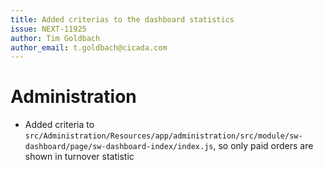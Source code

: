 ```yaml
---
title: Added criterias to the dashboard statistics
issue: NEXT-11925
author: Tim Goldbach
author_email: t.goldbach@cicada.com
---
```

# Administration
* Added criteria to `src/Administration/Resources/app/administration/src/module/sw-dashboard/page/sw-dashboard-index/index.js`, so only paid orders are shown in turnover statistic
